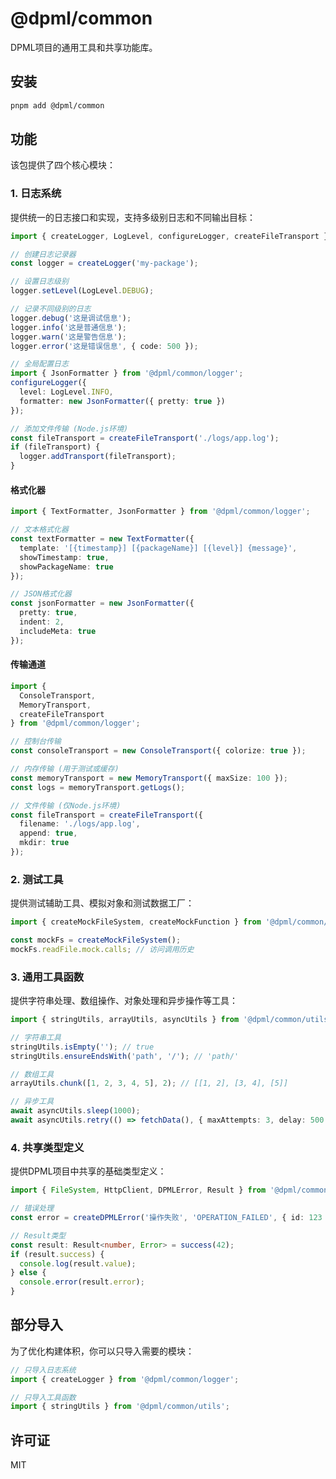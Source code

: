 # @dpml/common

DPML项目的通用工具和共享功能库。

## 安装

```bash
pnpm add @dpml/common
```

## 功能

该包提供了四个核心模块：

### 1. 日志系统

提供统一的日志接口和实现，支持多级别日志和不同输出目标：

```typescript
import { createLogger, LogLevel, configureLogger, createFileTransport } from '@dpml/common/logger';

// 创建日志记录器
const logger = createLogger('my-package');

// 设置日志级别
logger.setLevel(LogLevel.DEBUG);

// 记录不同级别的日志
logger.debug('这是调试信息');
logger.info('这是普通信息');
logger.warn('这是警告信息');
logger.error('这是错误信息', { code: 500 });

// 全局配置日志
import { JsonFormatter } from '@dpml/common/logger';
configureLogger({
  level: LogLevel.INFO,
  formatter: new JsonFormatter({ pretty: true })
});

// 添加文件传输 (Node.js环境)
const fileTransport = createFileTransport('./logs/app.log');
if (fileTransport) {
  logger.addTransport(fileTransport);
}
```

#### 格式化器

```typescript
import { TextFormatter, JsonFormatter } from '@dpml/common/logger';

// 文本格式化器
const textFormatter = new TextFormatter({
  template: '[{timestamp}] [{packageName}] [{level}] {message}',
  showTimestamp: true,
  showPackageName: true
});

// JSON格式化器
const jsonFormatter = new JsonFormatter({
  pretty: true,
  indent: 2,
  includeMeta: true
});
```

#### 传输通道

```typescript
import { 
  ConsoleTransport, 
  MemoryTransport, 
  createFileTransport 
} from '@dpml/common/logger';

// 控制台传输
const consoleTransport = new ConsoleTransport({ colorize: true });

// 内存传输 (用于测试或缓存)
const memoryTransport = new MemoryTransport({ maxSize: 100 });
const logs = memoryTransport.getLogs();

// 文件传输 (仅Node.js环境)
const fileTransport = createFileTransport({
  filename: './logs/app.log',
  append: true,
  mkdir: true
});
```

### 2. 测试工具

提供测试辅助工具、模拟对象和测试数据工厂：

```typescript
import { createMockFileSystem, createMockFunction } from '@dpml/common/testing';

const mockFs = createMockFileSystem();
mockFs.readFile.mock.calls; // 访问调用历史
```

### 3. 通用工具函数

提供字符串处理、数组操作、对象处理和异步操作等工具：

```typescript
import { stringUtils, arrayUtils, asyncUtils } from '@dpml/common/utils';

// 字符串工具
stringUtils.isEmpty(''); // true
stringUtils.ensureEndsWith('path', '/'); // 'path/'

// 数组工具
arrayUtils.chunk([1, 2, 3, 4, 5], 2); // [[1, 2], [3, 4], [5]]

// 异步工具
await asyncUtils.sleep(1000);
await asyncUtils.retry(() => fetchData(), { maxAttempts: 3, delay: 500 });
```

### 4. 共享类型定义

提供DPML项目中共享的基础类型定义：

```typescript
import { FileSystem, HttpClient, DPMLError, Result } from '@dpml/common/types';

// 错误处理
const error = createDPMLError('操作失败', 'OPERATION_FAILED', { id: 123 });

// Result类型
const result: Result<number, Error> = success(42);
if (result.success) {
  console.log(result.value);
} else {
  console.error(result.error);
}
```

## 部分导入

为了优化构建体积，你可以只导入需要的模块：

```typescript
// 只导入日志系统
import { createLogger } from '@dpml/common/logger';

// 只导入工具函数
import { stringUtils } from '@dpml/common/utils';
```

## 许可证

MIT 